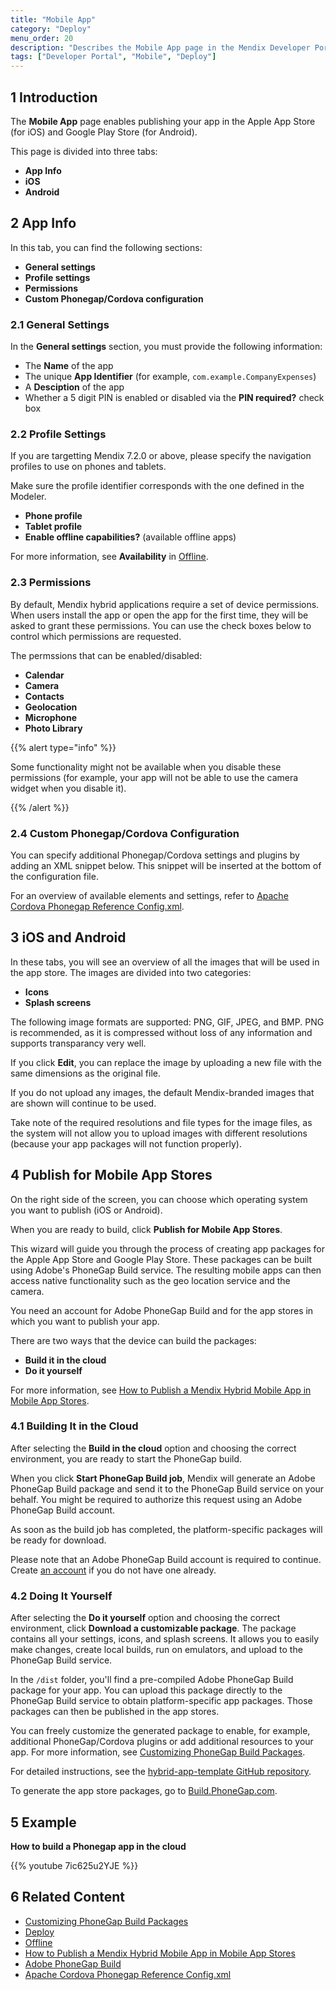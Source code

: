 ```yaml
---
title: "Mobile App"
category: "Deploy"
menu_order: 20
description: "Describes the Mobile App page in the Mendix Developer Portal."
tags: ["Developer Portal", "Mobile", "Deploy"]
---
```


## 1 Introduction

The **Mobile App** page enables publishing your app in the Apple App Store (for iOS) and Google Play Store (for Android).

This page is divided into three tabs:

* **App Info**
* **iOS**
* **Android**

## 2 App Info

In this tab, you can find the following sections:

* **General settings**
* **Profile settings**
* **Permissions**
* **Custom Phonegap/Cordova configuration**

### 2.1 General Settings

In the **General settings** section, you must provide the following information:

* The **Name** of the app
* The unique **App Identifier** (for example, `com.example.CompanyExpenses`)
* A **Desciption** of the app
* Whether a 5 digit PIN is enabled or disabled via the **PIN required?** check box

### 2.2 Profile Settings

If you are targetting Mendix 7.2.0 or above, please specify the navigation profiles to use on phones and tablets.

Make sure the profile identifier corresponds with the one defined in the Modeler.

* **Phone profile**
* **Tablet profile**
* **Enable offline capabilities?** (available offline apps)

For more information, see **Availability** in [Offline](/refguide/offline).

### 2.3 Permissions

By default, Mendix hybrid applications require a set of device permissions. When users install the app or open the app for the first time, they will be asked to grant these permissions. You can use the check boxes below to control which permissions are requested.

The permssions that can be enabled/disabled:

* **Calendar**
* **Camera**
* **Contacts**
* **Geolocation**
* **Microphone**
* **Photo Library**

{{% alert type="info" %}}

Some functionality might not be available when you disable these permissions (for example, your app will not be able to use the camera widget when you disable it).

{{% /alert %}}

### 2.4 Custom Phonegap/Cordova Configuration

You can specify additional Phonegap/Cordova settings and plugins by adding an XML snippet below. This snippet will be inserted at the bottom of the configuration file.

For an overview of available elements and settings, refer to [Apache Cordova Phonegap Reference Config.xml](https://cordova.apache.org/docs/en/latest/config_ref/).

## 3 iOS and Android

In these tabs, you will see an overview of all the images that will be used in the app store. The images are divided into two categories:

* **Icons**
* **Splash screens**

The following image formats are supported: PNG, GIF, JPEG, and BMP. PNG is recommended, as it is compressed without loss of any information and supports transparancy very well.

If you click **Edit**, you can replace the image by uploading a new file with the same dimensions as the original file.

If you do not upload any images, the default Mendix-branded images that are shown will continue to be used.

Take note of the required resolutions and file types for the image files, as the system will not allow you to upload images with different resolutions (because your app packages will not function properly).

## 4 Publish for Mobile App Stores

On the right side of the screen, you can choose which operating system you want to publish (iOS or Android).

When you are ready to build, click **Publish for Mobile App Stores**.

This wizard will guide you through the process of creating app packages for the Apple App Store and Google Play Store. These packages can be built using Adobe's PhoneGap Build service. The resulting mobile apps can then access native functionality such as the geo location service and the camera.

You need an account for Adobe PhoneGap Build and for the app stores in which you want to publish your app.

There are two ways that the device can build the packages:

* **Build it in the cloud**
* **Do it yourself**

For more information, see [How to Publish a Mendix Hybrid Mobile App in Mobile App Stores](/howto/mobile/publishing-a-mendix-hybrid-mobile-app-in-mobile-app-stores).

### 4.1 Building It in the Cloud

After selecting the **Build in the cloud** option and choosing the correct environment, you are ready to start the PhoneGap build.

When you click **Start PhoneGap Build job**, Mendix will generate an Adobe PhoneGap Build package and send it to the PhoneGap Build service on your behalf. You might be required to authorize this request using an Adobe PhoneGap Build account.

As soon as the build job has completed, the platform-specific packages will be ready for download.

Please note that an Adobe PhoneGap Build account is required to continue. Create [an account](https://build.phonegap.com/plans) if you do not have one already.

### 4.2 Doing It Yourself

After selecting the **Do it yourself** option and choosing the correct environment, click **Download a customizable package**. The package contains all your settings, icons, and splash screens. It allows you to easily make changes, create local builds, run on emulators, and upload to the PhoneGap Build service.

In the `/dist` folder, you'll find a pre-compiled Adobe PhoneGap Build package for your app. You can upload this package directly to the PhoneGap Build service to obtain platform-specific app packages. Those packages can then be published in the app stores.

You can freely customize the generated package to enable, for example, additional PhoneGap/Cordova plugins or add additional resources to your app. For more information, see [Customizing PhoneGap Build Packages](/refguide/customizing-phonegap-build-packages).

For detailed instructions, see the [hybrid-app-template GitHub repository](https://github.com/mendix/hybrid-app-template).

To generate the app store packages, go to [Build.PhoneGap.com](https://build.phonegap.com/).

## 5 Example

**How to build a Phonegap app in the cloud**

{{% youtube 7ic625u2YJE %}}

## 6 Related Content

* [Customizing PhoneGap Build Packages](/refguide/customizing-phonegap-build-packages)
* [Deploy](/developerportal/deploy)
* [Offline](/refguide/offline)
* [How to Publish a Mendix Hybrid Mobile App in Mobile App Stores](/howto/mobile/publishing-a-mendix-hybrid-mobile-app-in-mobile-app-stores)
* [Adobe PhoneGap Build](https://build.phonegap.com/)
* [Apache Cordova Phonegap Reference Config.xml](https://cordova.apache.org/docs/en/latest/config_ref/)

